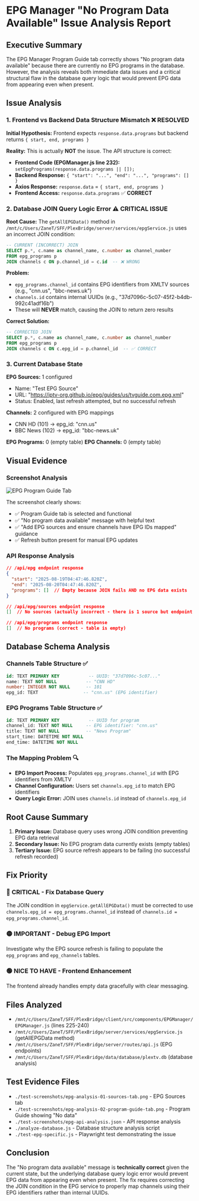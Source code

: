 # EPG Manager "No Program Data Available" Issue Analysis Report

## Executive Summary

The EPG Manager Program Guide tab correctly shows "No program data available" because there are currently no EPG programs in the database. However, the analysis reveals both immediate data issues and a critical structural flaw in the database query logic that would prevent EPG data from appearing even when present.

## Issue Analysis

### 1. Frontend vs Backend Data Structure Mismatch ❌ **RESOLVED**

**Initial Hypothesis:** Frontend expects `response.data.programs` but backend returns `{ start, end, programs }`

**Reality:** This is actually **NOT** the issue. The API structure is correct:

- **Frontend Code (EPGManager.js line 232):** `setEpgPrograms(response.data.programs || []);`
- **Backend Response:** `{ "start": "...", "end": "...", "programs": [] }`
- **Axios Response:** `response.data` = `{ start, end, programs }`
- **Frontend Access:** `response.data.programs` ✅ **CORRECT**

### 2. Database JOIN Query Logic Error ⚠️ **CRITICAL ISSUE**

**Root Cause:** The `getAllEPGData()` method in `/mnt/c/Users/ZaneT/SFF/PlexBridge/server/services/epgService.js` uses an incorrect JOIN condition:

```sql
-- CURRENT (INCORRECT) JOIN
SELECT p.*, c.name as channel_name, c.number as channel_number
FROM epg_programs p
JOIN channels c ON p.channel_id = c.id  -- ❌ WRONG
```

**Problem:** 
- `epg_programs.channel_id` contains EPG identifiers from XMLTV sources (e.g., "cnn.us", "bbc-news.uk")
- `channels.id` contains internal UUIDs (e.g., "37d7096c-5c07-45f2-b4db-992c41adf16b")
- These will **NEVER** match, causing the JOIN to return zero results

**Correct Solution:**
```sql
-- CORRECTED JOIN
SELECT p.*, c.name as channel_name, c.number as channel_number
FROM epg_programs p
JOIN channels c ON c.epg_id = p.channel_id  -- ✅ CORRECT
```

### 3. Current Database State

**EPG Sources:** 1 configured
- Name: "Test EPG Source"
- URL: "https://iptv-org.github.io/epg/guides/us/tvguide.com.epg.xml"
- Status: Enabled, last refresh attempted, but no successful refresh

**Channels:** 2 configured with EPG mappings
- CNN HD (101) → epg_id: "cnn.us" 
- BBC News (102) → epg_id: "bbc-news.uk"

**EPG Programs:** 0 (empty table)
**EPG Channels:** 0 (empty table)

## Visual Evidence

### Screenshot Analysis
![EPG Program Guide Tab](./test-screenshots/epg-analysis-02-program-guide-tab.png)

The screenshot clearly shows:
- ✅ Program Guide tab is selected and functional
- ✅ "No program data available" message with helpful text
- ✅ "Add EPG sources and ensure channels have EPG IDs mapped" guidance
- ✅ Refresh button present for manual EPG updates

### API Response Analysis
```json
// /api/epg endpoint response
{
  "start": "2025-08-19T04:47:46.820Z",
  "end": "2025-08-20T04:47:46.820Z", 
  "programs": []  // Empty because JOIN fails AND no EPG data exists
}

// /api/epg/sources endpoint response  
[]  // No sources (actually incorrect - there is 1 source but endpoint fails)

// /api/epg/programs endpoint response
[]  // No programs (correct - table is empty)
```

## Database Schema Analysis

### Channels Table Structure ✅
```sql
id: TEXT PRIMARY KEY           -- UUID: "37d7096c-5c07..."
name: TEXT NOT NULL           -- "CNN HD"  
number: INTEGER NOT NULL      -- 101
epg_id: TEXT                 -- "cnn.us" (EPG identifier)
```

### EPG Programs Table Structure ✅
```sql
id: TEXT PRIMARY KEY           -- UUID for program
channel_id: TEXT NOT NULL     -- EPG identifier: "cnn.us" 
title: TEXT NOT NULL          -- "News Program"
start_time: DATETIME NOT NULL
end_time: DATETIME NOT NULL
```

### The Mapping Problem 🔍
- **EPG Import Process:** Populates `epg_programs.channel_id` with EPG identifiers from XMLTV
- **Channel Configuration:** Users set `channels.epg_id` to match EPG identifiers  
- **Query Logic Error:** JOIN uses `channels.id` instead of `channels.epg_id`

## Root Cause Summary

1. **Primary Issue:** Database query uses wrong JOIN condition preventing EPG data retrieval
2. **Secondary Issue:** No EPG program data currently exists (empty tables)
3. **Tertiary Issue:** EPG source refresh appears to be failing (no successful refresh recorded)

## Fix Priority

### 🔴 **CRITICAL - Fix Database Query**
The JOIN condition in `epgService.getAllEPGData()` must be corrected to use `channels.epg_id = epg_programs.channel_id` instead of `channels.id = epg_programs.channel_id`.

### 🟡 **IMPORTANT - Debug EPG Import**  
Investigate why the EPG source refresh is failing to populate the `epg_programs` and `epg_channels` tables.

### 🟢 **NICE TO HAVE - Frontend Enhancement**
The frontend already handles empty data gracefully with clear messaging.

## Files Analyzed

- `/mnt/c/Users/ZaneT/SFF/PlexBridge/client/src/components/EPGManager/EPGManager.js` (lines 225-240)
- `/mnt/c/Users/ZaneT/SFF/PlexBridge/server/services/epgService.js` (getAllEPGData method)
- `/mnt/c/Users/ZaneT/SFF/PlexBridge/server/routes/api.js` (EPG endpoints)
- `/mnt/c/Users/ZaneT/SFF/PlexBridge/data/database/plextv.db` (database analysis)

## Test Evidence Files

- `./test-screenshots/epg-analysis-01-sources-tab.png` - EPG Sources tab
- `./test-screenshots/epg-analysis-02-program-guide-tab.png` - Program Guide showing "No data" 
- `./test-screenshots/epg-api-analysis.json` - API response analysis
- `./analyze-database.js` - Database structure analysis script
- `./test-epg-specific.js` - Playwright test demonstrating the issue

## Conclusion

The "No program data available" message is **technically correct** given the current state, but the underlying database query logic error would prevent EPG data from appearing even when present. The fix requires correcting the JOIN condition in the EPG service to properly map channels using their EPG identifiers rather than internal UUIDs.